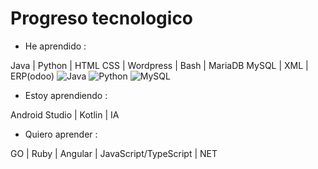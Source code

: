 # Progreso tecnologico

* He aprendido :
  
Java | Python |  HTML CSS  | Wordpress |  Bash | MariaDB  MySQL |  XML | ERP(odoo) 
![Java](https://img.shields.io/badge/Java-ED8B00?style=for-the-badge&logo=java&logoColor=white)
![Python](https://img.shields.io/badge/Python-3776AB?style=for-the-badge&logo=python&logoColor=white)
![MySQL](https://img.shields.io/badge/MySQL-4479A1?style=for-the-badge&logo=mysql&logoColor=white)


* Estoy aprendiendo :

 Android Studio |  Kotlin | IA 

* Quiero aprender :

 GO  | Ruby |  Angular |   JavaScript/TypeScript |  NET

